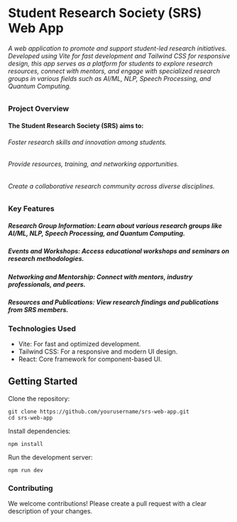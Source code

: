 # Student Research Society (SRS) Web App
###### A web application to promote and support student-led research initiatives. Developed using Vite for fast development and Tailwind CSS for responsive design, this app serves as a platform for students to explore research resources, connect with mentors, and engage with specialized research groups in various fields such as AI/ML, NLP, Speech Processing, and Quantum Computing.

### Project Overview
#### The Student Research Society (SRS) aims to:

###### Foster research skills and innovation among students.
###### Provide resources, training, and networking opportunities.
###### Create a collaborative research community across diverse disciplines.
### Key Features
##### Research Group Information: Learn about various research groups like AI/ML, NLP, Speech Processing, and Quantum Computing.
##### Events and Workshops: Access educational workshops and seminars on research methodologies.
##### Networking and Mentorship: Connect with mentors, industry professionals, and peers.
##### Resources and Publications: View research findings and publications from SRS members.
### Technologies Used
- Vite: For fast and optimized development.
- Tailwind CSS: For a responsive and modern UI design.
- React: Core framework for component-based UI.
## Getting Started
Clone the repository:

```
git clone https://github.com/yourusername/srs-web-app.git
cd srs-web-app
```
Install dependencies:

```
npm install
```
Run the development server:

```
npm run dev
```
### Contributing
We welcome contributions! Please create a pull request with a clear description of your changes.

